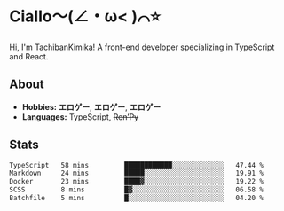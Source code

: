 # Ciallo～(∠・ω< )⌒⭐️

Hi, I'm TachibanKimika! A front-end developer specializing in TypeScript and React.

## About
- **Hobbies:** **エロゲー**, **エロゲー**, **エロゲー**
- **Languages:** TypeScript, ~~Ren’Py~~

## Stats
<!--START_SECTION:waka-->

```txt
TypeScript   58 mins         ████████████░░░░░░░░░░░░░   47.44 %
Markdown     24 mins         █████░░░░░░░░░░░░░░░░░░░░   19.91 %
Docker       23 mins         ████▓░░░░░░░░░░░░░░░░░░░░   19.22 %
SCSS         8 mins          █▓░░░░░░░░░░░░░░░░░░░░░░░   06.58 %
Batchfile    5 mins          █░░░░░░░░░░░░░░░░░░░░░░░░   04.20 %
```

<!--END_SECTION:waka-->

<!-- ![Metrics](https://metrics.lecoq.io/TachibanaKimika?template=classic&base.activity=0&base.community=0&base.repositories=0&languages=1&isocalendar=1&isocalendar.duration=half-year&languages.limit=8&languages.sections=most-used&languages.colors=github&languages.threshold=0%25&languages.indepth=false&languages.recent.load=300&languages.recent.days=14&config.timezone=Asia%2FShanghai)
 -->
